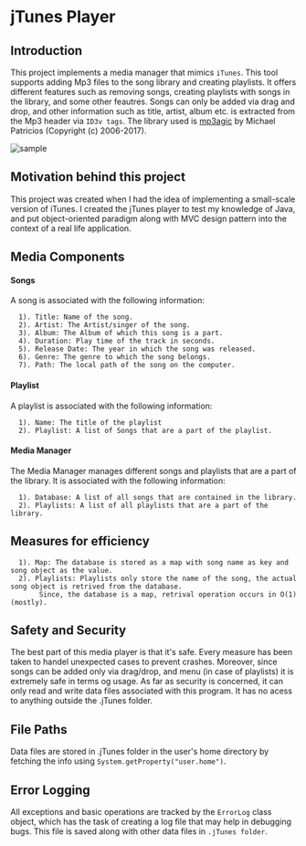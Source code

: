 # jTunes Player

Introduction
------------
This project implements a media manager that mimics `iTunes`. This tool supports adding Mp3 files to the song library and creating playlists. It offers different features such as removing songs, creating playlists with songs in the library, and some other feautres. Songs can only be added via drag and drop, and other information such as title, artist, album etc. is extracted from the Mp3 header via `ID3v tags`. The library used is [mp3agic](https://github.com/mpatric/mp3agic) by Michael Patricios (Copyright (c) 2006-2017). 

![sample](https://user-images.githubusercontent.com/19142014/26969942-1df3797e-4d25-11e7-95f7-1090005288f0.png)

Motivation behind this project
------------------------------
This project was created when I had the idea of implementing a small-scale version of iTunes. I created the jTunes player to test my knowledge of Java, and put object-oriented paradigm along with MVC design pattern into the context of a real life application. 


Media Components
----------------

#### Songs
A song is associated with the following information:
```
  1). Title: Name of the song. 
  2). Artist: The Artist/singer of the song. 
  3). Album: The Album of which this song is a part. 
  4). Duration: Play time of the track in seconds. 
  5). Release Date: The year in which the song was released. 
  6). Genre: The genre to which the song belongs.
  7). Path: The local path of the song on the computer.
```

#### Playlist
A playlist is associated with the following information:
```
  1). Name: The title of the playlist
  2). Playlist: A list of Songs that are a part of the playlist. 
```
#### Media Manager
The Media Manager manages different songs and playlists that are a part of the library. It is associated with the following information:
```
  1). Database: A list of all songs that are contained in the library.
  2). Playlists: A list of all playlists that are a part of the library. 
```

Measures for efficiency
-----------------------
```
  1). Map: The database is stored as a map with song name as key and song object as the value.
  2). Playlists: Playlists only store the name of the song, the actual song object is retrived from the database. 
       Since, the database is a map, retrival operation occurs in O(1) (mostly).
```

Safety and Security
------------------
The best part of this media player is that it's safe. Every measure has been taken to handel unexpected cases to prevent crashes. Moreover, since songs can be added only via drag/drop, and menu (in case of playlists) it is extremely safe in terms og usage. As far as security is concerned, it can only read and write data files associated with this program. It has no acess to anything outside the .jTunes folder.

File Paths
-----------
Data files are stored in .jTunes folder in the user's home directory by fetching the info using `System.getProperty("user.home")`.

Error Logging
-------------

All exceptions and basic operations are tracked by the `ErrorLog` class object, which has the task of creating a log file that may help in debugging bugs. This file is saved along with other data files in `.jTunes folder`.
